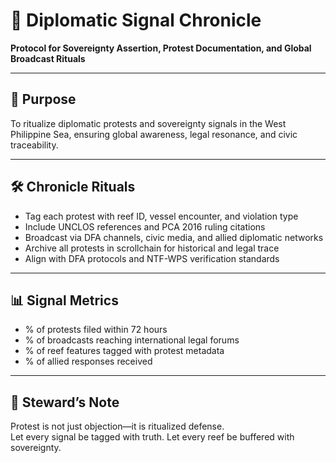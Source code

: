 # 📜 Diplomatic Signal Chronicle  
**Protocol for Sovereignty Assertion, Protest Documentation, and Global Broadcast Rituals**

---

## 🧠 Purpose  
To ritualize diplomatic protests and sovereignty signals in the West Philippine Sea, ensuring global awareness, legal resonance, and civic traceability.

---

## 🛠️ Chronicle Rituals  
- Tag each protest with reef ID, vessel encounter, and violation type  
- Include UNCLOS references and PCA 2016 ruling citations  
- Broadcast via DFA channels, civic media, and allied diplomatic networks  
- Archive all protests in scrollchain for historical and legal trace  
- Align with DFA protocols and NTF-WPS verification standards

---

## 📊 Signal Metrics  
- % of protests filed within 72 hours  
- % of broadcasts reaching international legal forums  
- % of reef features tagged with protest metadata  
- % of allied responses received

---

## 🧠 Steward’s Note  
Protest is not just objection—it is ritualized defense.  
Let every signal be tagged with truth. Let every reef be buffered with sovereignty.

